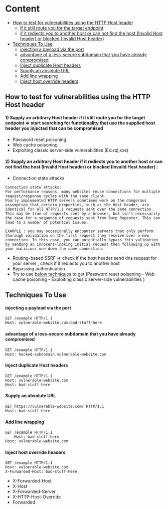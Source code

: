 
# Content 
- [How to test for vulnerabilities using the HTTP Host header](#how-to-test-for-vulnerabilities-using-the-http-host-header)
  - [if it still route you for the target endpoint](#1-supply-an-arbitrary-host-header-if-it-still-route-you-for-the-target-endpoint--start-searching-for-functionality-that-use-the-supplied-host-header-you-injected-that-can-be-compromised)
  - [if it rediects you to another host or can not find the host (Invalid Host header) or blocked (Invalid Host header)](#2-supply-an-arbitrary-host-header-if-it-rediects-you-to-another-host-or-can-not-find-the-host-invalid-host-header-or-blocked-invalid-host-header-)
- [Techniques To Use](#techniques-to-use)
  - [injecting a payload via the port](#injecting-a-payload-via-the-port)
  - [advantage of a less-secure subdomain that you have already compromised](#advantage-of-a-less-secure-subdomain-that-you-have-already-compromised)
  - [Inject duplicate Host headers](#inject-duplicate-host-headers)
  - [Supply an absolute URL](#supply-an-absolute-url)
  - [Add line wrapping](#add-line-wrapping)
  - [Inject host override headers](#inject-host-override-headers)

## How to test for vulnerabilities using the HTTP Host header
#### 1) Supply an arbitrary Host header if it still route you for the target endpoint => start searching for functionality that use the supplied host header you injected that can be compromised 
- Password reset poisoning 
- Web cache poisoning
- Exploiting classic server-side vulnerabilities  (Ex:sql,xxe)
#### 2) Supply an arbitrary Host header if it rediects you to another host or can not find the host (Invalid Host header) or blocked (Invalid Host header) : 
- Connection state attacks
```
Connection state attacks: 
For performance reasons, many websites reuse connections for multiple request/response cycles with the same client.
Poorly implemented HTTP servers sometimes work on the dangerous assumption that certain properties, such as the Host header, are identical for all HTTP/1.1 requests sent over the same connection.
This may be true of requests sent by a browser, but isn't necessarily the case for a sequence of requests sent from Burp Repeater. This can lead to a number of potential issues.

EXAMPLE : you may occasionally encounter servers that only perform thorough validation on the first request they receive over a new connection. In this case, you can potentially bypass this validation by sending an innocent-looking initial request then following up with your malicious one down the same connection. 
```
- Routing-based SSRF => check if the host header send dns request for your server , check if it rediects you to another host
- Bypassing authentication
- Try to use [below techniques](#techniques-to-use) to get (Password reset poisoning - Web cache poisoning - Exploiting classic server-side vulnerabilities )
  
## Techniques To Use

#### injecting a payload via the port
```http
GET /example HTTP/1.1
Host: vulnerable-website.com:bad-stuff-here
```
#### advantage of a less-secure subdomain that you have already compromised
```http
GET /example HTTP/1.1
Host: hacked-subdomain.vulnerable-website.com
```
#### Inject duplicate Host headers
```http
GET /example HTTP/1.1
Host: vulnerable-website.com
Host: bad-stuff-here
```
#### Supply an absolute URL
```http
GET https://vulnerable-website.com/ HTTP/1.1
Host: bad-stuff-here
```

#### Add line wrapping
```http
GET /example HTTP/1.1
    Host: bad-stuff-here
Host: vulnerable-website.com
```

#### Inject host override headers
```http
GET /example HTTP/1.1
Host: vulnerable-website.com
X-Forwarded-Host: bad-stuff-here
```
- X-Forwarded-Host
- X-Host
- X-Forwarded-Server
- X-HTTP-Host-Override
- Forwarded

 
